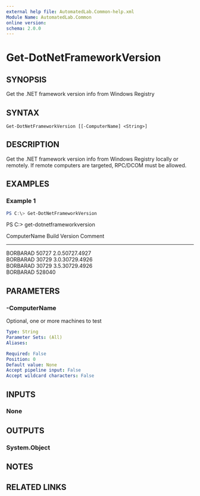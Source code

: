 ```yaml
---
external help file: AutomatedLab.Common-help.xml
Module Name: AutomatedLab.Common
online version:
schema: 2.0.0
---
```


# Get-DotNetFrameworkVersion

## SYNOPSIS

Get the .NET framework version info from Windows Registry

## SYNTAX

```
Get-DotNetFrameworkVersion [[-ComputerName] <String>]
```

## DESCRIPTION

Get the .NET framework version info from Windows Registry locally or remotely. If remote computers
are targeted, RPC/DCOM must be allowed.

## EXAMPLES

### Example 1
```powershell
PS C:\> Get-DotNetFrameworkVersion
```

PS C:\> get-dotnetframeworkversion

ComputerName  Build Version        Comment
------------  ----- -------        -------
BORBARAD      50727 2.0.50727.4927        
BORBARAD      30729 3.0.30729.4926        
BORBARAD      30729 3.5.30729.4926        
BORBARAD     528040

## PARAMETERS

### -ComputerName

Optional, one or more machines to test

```yaml
Type: String
Parameter Sets: (All)
Aliases:

Required: False
Position: 0
Default value: None
Accept pipeline input: False
Accept wildcard characters: False
```

## INPUTS

### None

## OUTPUTS

### System.Object
## NOTES

## RELATED LINKS
